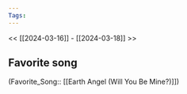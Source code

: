```yaml
---
Tags: 
---
```

 << [[2024-03-16]] - [[2024-03-18]] >> 
## Favorite song
(Favorite_Song:: [[Earth Angel (Will You Be Mine?)]])
